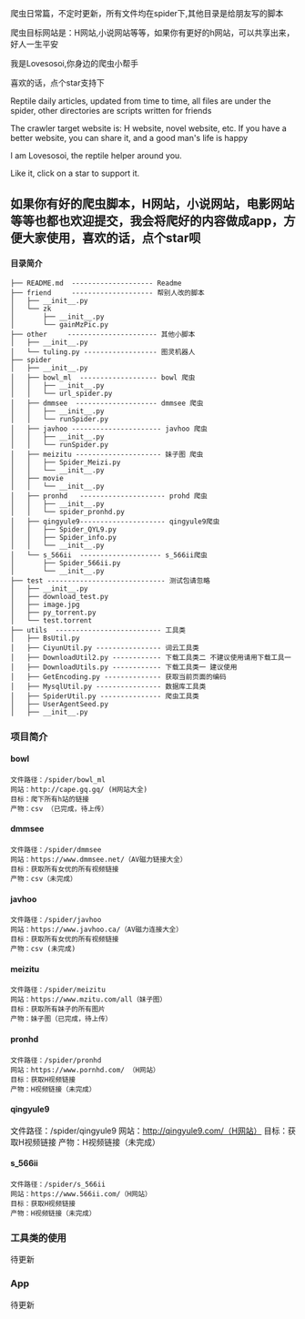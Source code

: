 爬虫日常篇，不定时更新，所有文件均在spider下,其他目录是给朋友写的脚本

爬虫目标网站是：H网站,小说网站等等，如果你有更好的h网站，可以共享出来，好人一生平安

我是Lovesosoi,你身边的爬虫小帮手

喜欢的话，点个star支持下

Reptile daily articles, updated from time to time, all files are under the spider, other directories are scripts written for friends

The crawler target website is: H website, novel website, etc. If you have a better website, you can share it, and a good man's life is happy

I am Lovesosoi, the reptile helper around you.

Like it, click on a star to support it.

## 如果你有好的爬虫脚本，H网站，小说网站，电影网站等等也都也欢迎提交，我会将爬好的内容做成app，方便大家使用，喜欢的话，点个star呗

#### 目录简介
```
├── README.md  -------------------- Readme
├── friend     -------------------- 帮别人改的脚本
│   ├── __init__.py
│   └── zk
│       ├── __init__.py
│       └── gainMzPic.py
├── other     ---------------------- 其他小脚本
│   ├── __init__.py
│   └── tuling.py ------------------ 图灵机器人
├── spider
│   ├── __init__.py
│   ├── bowl_ml  ------------------- bowl 爬虫
│   │   ├── __init__.py
│   │   └── url_spider.py
│   ├── dmmsee  -------------------- dmmsee 爬虫
│   │   ├── __init__.py
│   │   └── runSpider.py
│   ├── javhoo ---------------------- javhoo 爬虫
│   │   ├── __init__.py
│   │   └── runSpider.py
│   ├── meizitu --------------------- 妹子图 爬虫
│   │   ├── Spider_Meizi.py
│   │   └── __init__.py
│   ├── movie
│   │   └── __init__.py
│   ├── pronhd   --------------------- prohd 爬虫
│   │   ├── __init__.py
│   │   └── spider_pronhd.py
│   ├── qingyule9--------------------- qingyule9爬虫
│   │   ├── Spider_QYL9.py
│   │   ├── Spider_info.py
│   │   └── __init__.py
│   └── s_566ii  -------------------- s_566ii爬虫
│       ├── Spider_566ii.py
│       └── __init__.py
├── test ----------------------------- 测试包请忽略
│   ├── __init__.py
│   ├── download_test.py
│   ├── image.jpg
│   ├── py_torrent.py
│   └── test.torrent
├── utils  -------------------------- 工具类
│   ├── BsUtil.py  
│   ├── CiyunUtil.py ---------------- 词云工具类
│   ├── DownloadUtil2.py ------------ 下载工具类二 不建议使用请用下载工具一
│   ├── DownloadUtils.py ------------ 下载工具类一 建议使用
│   ├── GetEncoding.py -------------- 获取当前页面的编码
│   ├── MysqlUtil.py ---------------- 数据库工具类
│   ├── SpiderUtil.py --------------- 爬虫工具类
│   ├── UserAgentSeed.py 
│   ├── __init__.py
```

### 项目简介

#### bowl
```
文件路径：/spider/bowl_ml
网站：http://cape.gq.gq/ (H网站大全)
目标：爬下所有h站的链接
产物：csv （已完成，待上传）
```
#### dmmsee
```
文件路径：/spider/dmmsee
网站：https://www.dmmsee.net/（AV磁力链接大全）
目标：获取所有女优的所有视频链接
产物：csv（未完成）
```
#### javhoo
```
文件路径：/spider/javhoo
网站：https://www.javhoo.ca/（AV磁力连接大全）
目标：获取所有女优的所有视频链接
产物：csv (未完成)
```
#### meizitu
```
文件路径：/spider/meizitu
网站：https://www.mzitu.com/all（妹子图）
目标：获取所有妹子的所有图片
产物：妹子图（已完成，待上传）
```
#### pronhd
```
文件路径：/spider/pronhd
网站：https://www.pornhd.com/ （H网站）
目标：获取H视频链接
产物：H视频链接（未完成）
```
#### qingyule9
文件路径：/spider/qingyule9
网站：http://qingyule9.com/（H网站）
目标：获取H视频链接
产物：H视频链接（未完成）

#### s_566ii
```
文件路径：/spider/s_566ii
网站：https://www.566ii.com/（H网站）
目标：获取H视频链接
产物：H视频链接（未完成）
```
### 工具类的使用

待更新

### App

待更新
